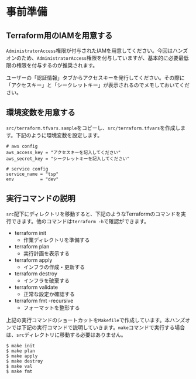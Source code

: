 # 事前準備

## Terraform用のIAMを用意する

`AdministratorAccess`権限が付与されたIAMを用意してください。今回はハンズオンのため、`AdministratorAccess`権限を付与していますが、基本的に必要最低限の権限を付与するのが推奨されます。

ユーザーの「認証情報」タブからアクセスキーを発行してください。その際に「アクセスキー」と「シークレットキー」が表示されるのでメモしておいてください。

## 環境変数を用意する

`src/terraform.tfvars.sample`をコピーし、`src/terraform.tfvars`を作成します。下記のように環境変数を設定します。

```
# aws config
aws_access_key = "アクセスキーを記入してください"
aws_secret_key = "シークレットキーを記入してください"

# service config
service_name = "tsp"
env          = "dev"
```

## 実行コマンドの説明

`src`配下にディレクトリを移動すると、下記のようなTerraformのコマンドを実行できます。他のコマンドは`terraform -h`で確認ができます。

- terraform init
    - 作業ディレクトリを準備する
- terraform plan
    - 実行計画を表示する
- terraform apply
    - インフラの作成・更新する
- terraform destroy
    - インフラを破棄する
- terraform validate
    - 正常な設定か確認する
- terraform fmt -recursive
    - フォーマットを整形する

上記の実行コマンドのショートカットを`Makefile`で作成しています。本ハンズオンでは下記の実行コマンドで説明していきます。`make`コマンドで実行する場合は、`src`ディレクトリに移動する必要はありません。

```
$ make init
$ make plan
$ make apply
$ make destroy
$ make val
$ make fmt
```
